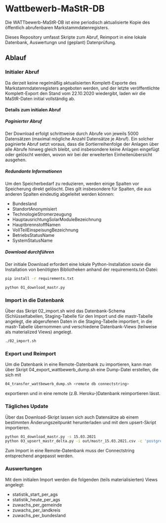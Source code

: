 # Wattbewerb-MaStR-DB

Die WATTbewerb-MaStR-DB ist eine periodisch aktualisierte Kopie des öffentlich abrufenbaren 
Markstammdatenregisters. 

Dieses Repository umfasst Skripte zum Abruf, Reimport in eine lokale Datenbank, Auswertungn und (geplant) Datenprüfung.

## Ablauf

### Initialer Abruf
Da derzeit keine regelmäßig aktualisierten Komplett-Exporte des Markstammdatenregisters angeboten werden, und der letzte veröffentlichte Komplett-Export den Stand vom 22.10.2020 wiedergibt, laden 
wir die MaStR-Daten initial vollständig ab. 

#### Details zum initialen Abruf
##### Paginierter Abruf
Der Download erfolgt schrittweise durch Abrufe von jeweils 5000 Datensätzen (maximal mögliche Anzahl Datensätze je Abruf). Ein solcher paginierte Abruf setzt voraus, dass die Sortierreihenfolge der Anlagen über alle Abrufe hinweg gleich bleibt, und insbesondere keine Anlagen eingefügt oder gelöscht werden, wovon wir bei der erweiterten Einheitenübersicht ausgehen.

##### Redundante Informationen
Um den Speicherbedarf zu reduzieren, werden einige Spalten vor Speicherung direkt gelöscht. 
Dies gilt insbesondere für Spalten, die aus anderen Spalten eindeutig abgeleitet werden können:

* Bundesland
* StandortAnonymisiert
* TechnologieStromerzeugung
* HauptausrichtungSolarModuleBezeichnung 
* HauptbrennstoffNamen
* VollTeilEinspeisungBezeichnung 
* BetriebsStatusName 
* SystemStatusName

##### Download durchführen

Der initiale Download erfordert eine lokale Python-Installation sowie die Installation von benötigten Bibliotheken anhand der requirements.txt-Datei:

```sh
pip install -r requirements.txt

python 01_download_mastr.py
```

### Import in die Datenbank
Über das Skript 02_import.sh wird das Datenbank-Schema (Schlüsseltabellen, Staging-Tabelle für den Import und die mastr-Tabelle angelegt, die abgerufenen Daten in die Staging-Tabelle importiert, 
in die mastr-Tabelle übernommen und verschiedene Datenbank-Views (teilweise als materialized Views) angelegt.

```sh
./02_import.sh
```

### Export und Reimport
Um die Datenbank in eine Remote-Datenbank zu importieren, kann man über Skript 04_export_wattbewerb_dump.sh eine Dump-Datei erstellen, die sich mit

```sh
04_transfer_wattbewerb_dump.sh <remote db connectstring>
```
exportieren und in eine remote (z.B. Heroku-)Datenbank reimportieren lässt.

### Tägliches Update

Über das Download-Skript lassen sich auch Datensätze ab einem bestimmten Änderungszeitpunkt herunterladen und mit dem upsert-Skript importieren.

```sh
python 01_download_mastr.py -s 15.03.2021
python 03_upsert_mastr_delta.py -i out/mastr_15.03.2021.csv -c 'postgresql://postgres:@localhost:25432/postgres'
```

Zum Import in eine Remote-Datenbank muss der Connectstring entsprechend angepasst werden.

### Auswertungen
Mit dem initialen Import werden die folgenden (teils materialisierten) Views angelegt:

* statistik_start_per_ags
* statistik_heute_per_ags
* zuwachs_per_gemeinde
* zuwachs_per_landkreis
* zuwachs_per_bundesland
